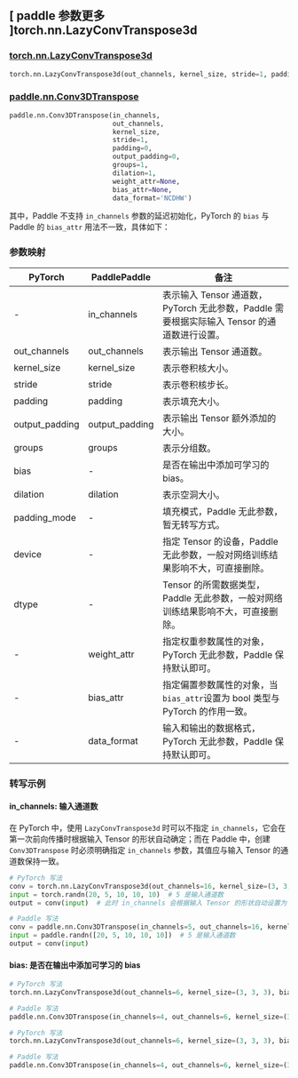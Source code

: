 ## [ paddle 参数更多 ]torch.nn.LazyConvTranspose3d
### [torch.nn.LazyConvTranspose3d](https://pytorch.org/docs/stable/generated/torch.nn.LazyConvTranspose3d.html)

```python
torch.nn.LazyConvTranspose3d(out_channels, kernel_size, stride=1, padding=0, output_padding=0, groups=1, bias=True, dilation=1, padding_mode='zeros', device=None, dtype=None)
```

### [paddle.nn.Conv3DTranspose](https://www.paddlepaddle.org.cn/documentation/docs/zh/develop/api/paddle/nn/Conv3DTranspose_cn.html#conv3dtranspose)
```python
paddle.nn.Conv3DTranspose(in_channels,
                          out_channels,
                          kernel_size,
                          stride=1,
                          padding=0,
                          output_padding=0,
                          groups=1,
                          dilation=1,
                          weight_attr=None,
                          bias_attr=None,
                          data_format='NCDHW')
```


其中，Paddle 不支持 `in_channels` 参数的延迟初始化，PyTorch 的 `bias` 与 Paddle 的 `bias_attr` 用法不一致，具体如下：
### 参数映射

| PyTorch       | PaddlePaddle | 备注                                                   |
| ------------- | ------------ | ------------------------------------------------------ |
| -             | in_channels   | 表示输入 Tensor 通道数，PyTorch 无此参数，Paddle 需要根据实际输入 Tensor 的通道数进行设置。   |
| out_channels  | out_channels  | 表示输出 Tensor 通道数。                           |
| kernel_size   | kernel_size   | 表示卷积核大小。                           |
| stride        | stride        | 表示卷积核步长。                           |
| padding       | padding       | 表示填充大小。                           |
| output_padding| output_padding| 表示输出 Tensor 额外添加的大小。                           |
| groups        | groups        | 表示分组数。                           |
| bias          | -            | 是否在输出中添加可学习的 bias。                             |
| dilation      | dilation      | 表示空洞大小。                           |
| padding_mode  | -            | 填充模式，Paddle 无此参数，暂无转写方式。                |
| device        | -            | 指定 Tensor 的设备，Paddle 无此参数，一般对网络训练结果影响不大，可直接删除。   |
| dtype         | -            | Tensor 的所需数据类型，Paddle 无此参数，一般对网络训练结果影响不大，可直接删除。       |
| -             | weight_attr  | 指定权重参数属性的对象，PyTorch 无此参数，Paddle 保持默认即可。 |
| -             | bias_attr    | 指定偏置参数属性的对象，当`bias_attr`设置为 bool 类型与 PyTorch 的作用一致。 |
| -             | data_format  | 输入和输出的数据格式，PyTorch 无此参数，Paddle 保持默认即可。              |

### 转写示例

#### in_channels: 输入通道数
在 PyTorch 中，使用 `LazyConvTranspose3d` 时可以不指定 `in_channels`，它会在第一次前向传播时根据输入 Tensor 的形状自动确定；而在 Paddle 中，创建 `Conv3DTranspose` 时必须明确指定 `in_channels` 参数，其值应与输入 Tensor 的通道数保持一致。
```python
# PyTorch 写法
conv = torch.nn.LazyConvTranspose3d(out_channels=16, kernel_size=(3, 3, 3))
input = torch.randn(20, 5, 10, 10, 10)  # 5 是输入通道数
output = conv(input)  # 此时 in_channels 会根据输入 Tensor 的形状自动设置为 5

# Paddle 写法
conv = paddle.nn.Conv3DTranspose(in_channels=5, out_channels=16, kernel_size=(3, 3, 3))  # 需要明确指定 in_channels
input = paddle.randn([20, 5, 10, 10, 10])  # 5 是输入通道数
output = conv(input)
```

#### bias: 是否在输出中添加可学习的 bias
```python
# PyTorch 写法
torch.nn.LazyConvTranspose3d(out_channels=6, kernel_size=(3, 3, 3), bias=True)

# Paddle 写法
paddle.nn.Conv3DTranspose(in_channels=4, out_channels=6, kernel_size=(3, 3, 3))  # in_channels 需要根据实际输入的通道数进行设置
```
```python
# PyTorch 写法
torch.nn.LazyConvTranspose3d(out_channels=6, kernel_size=(3, 3, 3), bias=False)

# Paddle 写法
paddle.nn.Conv3DTranspose(in_channels=4, out_channels=6, kernel_size=(3, 3, 3), bias_attr=False)  # in_channels 需要根据实际输入的通道数进行设置
```
